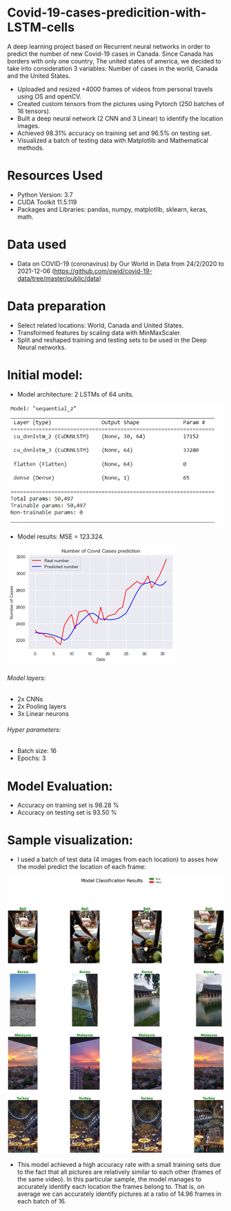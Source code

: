 # Covid-19-cases-predicition-with-LSTM-cells

A deep learning project based on Recurrent neural networks in order to predict the number of new Covid-19 cases in Canada.
Since Canada has borders with only one country, The united states of america, we decided to take into consideration 3 variables:
Number of cases in the world, Canada and the United States.

* Uploaded and resized +4000 frames of videos from personal travels using OS and openCV.
* Created custom tensors from the pictures using Pytorch (250 batches of 16 tensors).
* Built a deep neural network (2 CNN and 3 Linear) to identify the location images.
* Achieved 98.31% accuracy on training set and 96.5% on testing set.
* Visualized a batch of testing data with Matplotlib and Mathematical methods.


# Resources Used
* Python Version: 3.7
* CUDA Toolkit 11.5.119 
* Packages and Libraries: pandas, numpy, matplotlib, sklearn, keras, math.
# Data used
* Data on COVID-19 (coronavirus) by Our World in Data from 24/2/2020 to 2021-12-06 (https://github.com/owid/covid-19-data/tree/master/public/data)

# Data preparation
* Select related locations: World, Canada and United States.
* Transformed features by scaling data with MinMaxScaler.
* Split and reshaped training and testing sets to be used in the Deep Neural networks.

# Initial model:
* Model architecture: 2 LSTMs of 64 units.

![image 1](https://github.com/YoussefAithaddou/Covid-19-cases-predicition-with-LSTM-cells/blob/main/Initial_model.PNG)

* Model results: MSE =  123.324.

![image 2](https://github.com/YoussefAithaddou/Covid-19-cases-predicition-with-LSTM-cells/blob/main/Initial_result.png)


###### Model layers:
* 2x CNNs
* 2x Pooling layers
* 3x Linear neurons
###### Hyper parameters:
* Batch size: 16
* Epochs: 3
# Model Evaluation:
* Accuracy on training set is 98.28 %
* Accuracy on testing set is 93.50 %
# Sample visualization:
* I used a batch of test data (4 images from each location) to asses how the model predict the location of each frame:

![image 2](https://github.com/YoussefAithaddou/CNN-to-predict-locations-of-my-previous-trips/blob/main/result%20sample.png)

* This model achieved a high accuracy rate with a small training sets due to the fact that all pictures are relatively similar to each other (frames of the same video). In this particular sample, the model manages to accurately identify each location the frames belong to. That is, on average we can accurately identify pictures at a ratio of 14.96 frames in each batch of 16.
